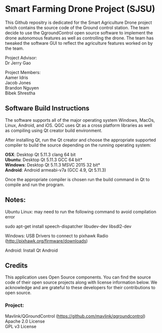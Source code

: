 ﻿
# Smart Farming Drone Project (SJSU)

This Github repositry is dedicated for the Smart Agriculture Drone project which contains the source code of the Ground control station. The team decide to use the QgroundControl open source software to implement the drone autonomous features as well as controlling the drone. The team has tweaked the software GUI to reflect the agriculture features worked on by the team. 

Project Advisor:  
Dr Jerry Gao  

Project Members:  
Aamer Idris  
Jacob Jones  
Brandon Nguyen  
Bibek Shrestha  



## Software Build Instructions

The software supports all of the major operating system Windows, MacOs, Linux, Android, and iOS. QGC uses Qt as a cross platform libraries as well as compiling using Qt creator build environment. 

After installing Qt, run the Qt creator and choose the appropriate supported compiler to build the source depending on the running operating system:

**OSX**: Desktop Qt 5.11.3 clang 64 bit  
**Ubuntu**: Desktop Qt 5.11.3 GCC 64 bit*  
**Windows**: Desktop Qt 5.11.3 MSVC 2015 32 bit*  
**Android**: Android armeabi-v7a (GCC 4.9, Qt 5.11.3)  

Once the appropriate compiler is chosen run the build command in Qt to compile and run the program.




## Notes:

Ubuntu Linux: may need to run the following command to avoid compilation error

sudo apt-get install speech-dispatcher libudev-dev libsdl2-dev

Windows: USB Drivers to connect to pixhawk Radio (http://pixhawk.org/firmware/downloads)

Android: Install Qt Android 



## Credits  

This application uses Open Source components. You can find the source code of their open source projects along with license information below. We acknowledge and are grateful to these developers for their contributions to open source.

### Project:  

Mavlink/QGroundControl (https://github.com/mavlink/qgroundcontrol)  
Apache 2.0 License  
GPL v3 License  
